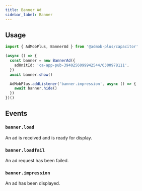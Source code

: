 ```yaml
---
title: Banner Ad
sidebar_label: Banner
---
```


## Usage

```ts
import { AdMobPlus, BannerAd } from '@admob-plus/capacitor'

(async () => {
  const banner = new BannerAd({
    adUnitId: 'ca-app-pub-3940256099942544/6300978111',
  })
  await banner.show()

  AdMobPlus.addListener('banner.impression', async () => {
    await banner.hide()
  })
})()
```

## Events

### `banner.load`

An ad is received and is ready for display.

### `banner.loadfail`

An ad request has been failed.

### `banner.impression`

An ad has been displayed.
